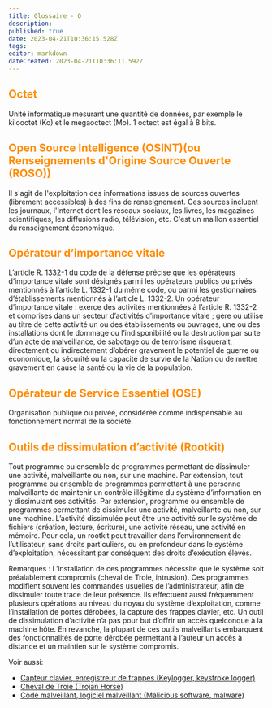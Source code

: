 ```yaml
---
title: Glossaire - O
description: 
published: true
date: 2023-04-21T10:36:15.528Z
tags: 
editor: markdown
dateCreated: 2023-04-21T10:36:11.592Z
---
```


## <span style="color: darkorange;">Octet</span>
Unité informatique mesurant une quantité de données, par exemple le kilooctet (Ko) et le megaoctect (Mo). 1 octect est égal à 8 bits.



## <span style="color: darkorange;">Open Source Intelligence (OSINT)(ou Renseignements d'Origine Source Ouverte (ROSO))</span>
Il s'agit de l'exploitation des informations issues de sources ouvertes (librement accessibles) à des fins de renseignement. Ces sources incluent les journaux, l'Internet dont les réseaux sociaux, les livres, les magazines scientifiques, les diffusions radio, télévision, etc. C'est un maillon essentiel du renseignement économique.



## <span style="color: darkorange;">Opérateur d’importance vitale</span>
L’article R. 1332-1 du code de la défense précise que les opérateurs d’importance vitale sont désignés parmi les opérateurs publics ou privés mentionnés à l’article L. 1332-1 du même code, ou parmi les gestionnaires d’établissements mentionnés à l’article L. 1332-2. Un opérateur d’importance vitale : exerce des activités mentionnées à l’article R. 1332-2 et comprises dans un secteur d’activités d’importance vitale ; gère ou utilise au titre de cette activité un ou des établissements ou ouvrages, une ou des installations dont le dommage ou l’indisponibilité ou la destruction par suite d’un acte de malveillance, de sabotage ou de terrorisme risquerait, directement ou indirectement d’obérer gravement le potentiel de guerre ou économique, la sécurité ou la capacité de survie de la Nation ou de mettre gravement en cause la santé ou la vie de la population.



## <span style="color: darkorange;">Opérateur de Service Essentiel (OSE)</span>
Organisation publique ou privée, considérée comme indispensable au fonctionnement normal de la société.


## <span style="color: darkorange;">Outils de dissimulation d’activité (Rootkit)</span>
Tout programme ou ensemble de programmes permettant de dissimuler une activité, malveillante ou non, sur une machine. Par extension, tout programme ou ensemble de programmes permettant à une personne malveillante de maintenir un contrôle illégitime du système d’information en y dissimulant ses activités. Par extension, programme ou ensemble de programmes permettant de dissimuler une activité, malveillante ou non, sur une machine. L’activité dissimulée peut être une activité sur le système de fichiers (création, lecture, écriture), une activité réseau, une activité en mémoire. Pour cela, un rootkit peut travailler dans l’environnement de l’utilisateur, sans droits particuliers, ou en profondeur dans le système d’exploitation, nécessitant par conséquent des droits d’exécution élevés.

Remarques : L’installation de ces programmes nécessite que le système soit préalablement compromis (cheval de Troie, intrusion). Ces programmes modifient souvent les commandes usuelles de l’administrateur, afin de dissimuler toute trace de leur présence. Ils effectuent aussi fréquemment plusieurs opérations au niveau du noyau du système d’exploitation, comme l’installation de portes dérobées, la capture des frappes clavier, etc. Un outil de dissimulation d’activité n’a pas pour but d’offrir un accès quelconque à la machine hôte. En revanche, la plupart de ces outils malveillants embarquent des fonctionnalités de porte dérobée permettant à l’auteur un accès à distance et un maintien sur le système compromis.


Voir aussi:
+ [Capteur clavier, enregistreur de frappes (Keylogger, keystroke logger)](/glossaire/C)
+ [Cheval de Troie (Trojan Horse)](/glossaire/C)
+ [Code malveillant, logiciel malveillant (Malicious software, malware)](/glossaire/C)